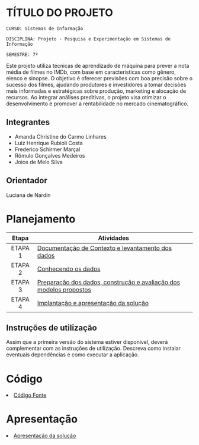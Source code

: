 # TÍTULO DO PROJETO

`CURSO: Sistemas de Informação`

`DISCIPLINA: Projeto - Pesquisa e Experimentação em Sistemas de Informação`

`SEMESTRE: 7º`

Este projeto utiliza técnicas de aprendizado de máquina para prever a nota média de filmes no IMDb, com base em características como gênero, elenco e sinopse. O objetivo é oferecer previsões com boa precisão sobre o sucesso dos filmes, ajudando produtores e investidores a tomar decisões mais informadas e estratégicas sobre produção, marketing e alocação de recursos. Ao integrar análises preditivas, o projeto visa otimizar o desenvolvimento e promover a rentabilidade no mercado cinematográfico.

## Integrantes

* Amanda Christine do Carmo Linhares 
* Luiz Henrique Rubioli Costa 
* Frederico Schirmer Marçal 
* Rômulo Gonçalves Medeiros
* Joice de Melo Silva

## Orientador

Luciana de Nardin

# Planejamento

| Etapa         | Atividades |
|  :----:   | ----------- |
| ETAPA 1         |[Documentação de Contexto e levantamento dos dados](docs/contexto.md) <br> |
| ETAPA 2         |[Conhecendo os dados](docs/conhecendo-dados.md) <br> |
| ETAPA 3         |[Preparação dos dados, construção e avaliação dos modelos propostos](docs/construindo-modelos.md) |
| ETAPA 4        |[Implantação e apresentação da solução](docs/implantação-apresentacao.md) <br>  |

## Instruções de utilização

Assim que a primeira versão do sistema estiver disponível, deverá complementar com as instruções de utilização. Descreva como instalar eventuais dependências e como executar a aplicação.

# Código

<li><a href="src/README.md"> Código Fonte</a></li>

# Apresentação

<li><a href="presentation/README.md"> Apresentação da solução</a></li>
